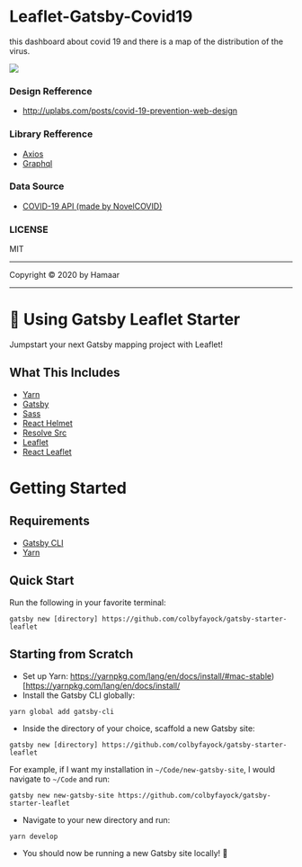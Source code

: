 # Leaflet-Gatsby-Covid19
this dashboard about covid 19 and there is a map of the distribution of the virus.

<span><img src="https://i.imgur.com/266G6cP.png" width="auto" /></span>


### Design Refference
- http://uplabs.com/posts/covid-19-prevention-web-design

### Library Refference
- [Axios](https://github.com/axios/axios)
- [Graphql](https://graphql.org) 

### Data Source
- [COVID-19 API (made by NovelCOVID)](https://github.com/NovelCOVID/API)


### LICENSE
MIT

---

Copyright © 2020 by Hamaar


---
# 🍃 Using Gatsby Leaflet Starter

Jumpstart your next Gatsby mapping project with Leaflet!

## What This Includes
* [Yarn](https://yarnpkg.com/en/)
* [Gatsby](https://www.gatsbyjs.org/)
* [Sass](https://sass-lang.com)
* [React Helmet](https://github.com/nfl/react-helmet)
* [Resolve Src](https://github.com/alampros/gatsby-plugin-resolve-src)
* [Leaflet](https://leafletjs.com/)
* [React Leaflet](https://react-leaflet.js.org)

# Getting Started

## Requirements
* [Gatsby CLI](https://www.npmjs.com/package/gatsby-cli)
* [Yarn](https://yarnpkg.com/en/)

## Quick Start
Run the following in your favorite terminal:
```
gatsby new [directory] https://github.com/colbyfayock/gatsby-starter-leaflet
```

## Starting from Scratch
* Set up Yarn: https://yarnpkg.com/lang/en/docs/install/#mac-stable)[https://yarnpkg.com/lang/en/docs/install/
* Install the Gatsby CLI globally:
```
yarn global add gatsby-cli
```
* Inside the directory of your choice, scaffold a new Gatsby site:
```
gatsby new [directory] https://github.com/colbyfayock/gatsby-starter-leaflet
```
For example, if I want my installation in `~/Code/new-gatsby-site`, I would navigate to `~/Code` and run:
```
gatsby new new-gatsby-site https://github.com/colbyfayock/gatsby-starter-leaflet
```
* Navigate to your new directory and run:
```
yarn develop
```
* You should now be running a new Gatsby site locally! 🎉
